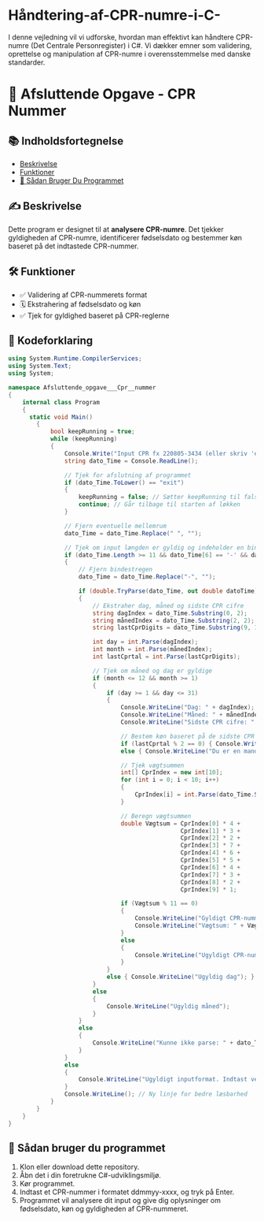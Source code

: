 # Håndtering-af-CPR-numre-i-C-
I denne vejledning vil vi udforske, hvordan man effektivt kan håndtere CPR-numre (Det Centrale Personregister) i C#. Vi dækker emner som validering, oprettelse og manipulation af CPR-numre i overensstemmelse med danske standarder.
# 🎉 Afsluttende Opgave - CPR Nummer

## 📚 Indholdsfortegnelse
- [Beskrivelse](#beskrivelse)
- [Funktioner](#funktioner)
- [🚀 Sådan Bruger Du Programmet](#-sådan-bruger-du-programmet)


## ✍️ Beskrivelse
Dette program er designet til at **analysere CPR-numre**. Det tjekker gyldigheden af CPR-numre, identificerer fødselsdato og bestemmer køn baseret på det indtastede CPR-nummer. 

## 🛠️ Funktioner
- ✅ Validering af CPR-nummerets format
- 🗓️ Ekstrahering af fødselsdato og køn
- ✅ Tjek for gyldighed baseret på CPR-reglerne





## 📜 Kodeforklaring
```csharp
using System.Runtime.CompilerServices;
using System.Text;
using System;

namespace Afsluttende_opgave___Cpr__nummer
{
    internal class Program
    {
      static void Main()
        {
            bool keepRunning = true;
            while (keepRunning)
            {
                Console.Write("Input CPR fx 220805-3434 (eller skriv 'exit' for at afslutte): ");
                string dato_Time = Console.ReadLine();

                // Tjek for afslutning af programmet
                if (dato_Time.ToLower() == "exit")
                {
                    keepRunning = false; // Sætter keepRunning til false for at afslutte løkken
                    continue; // Går tilbage til starten af løkken
                }

                // Fjern eventuelle mellemrum
                dato_Time = dato_Time.Replace(" ", "");

                // Tjek om input længden er gyldig og indeholder en bindestreg på den korrekte position
                if (dato_Time.Length >= 11 && dato_Time[6] == '-' && dato_Time.Length <= 11)
                {
                    // Fjern bindestregen
                    dato_Time = dato_Time.Replace("-", "");

                    if (double.TryParse(dato_Time, out double datoTime))
                    {
                        // Ekstraher dag, måned og sidste CPR cifre
                        string dagIndex = dato_Time.Substring(0, 2);
                        string månedIndex = dato_Time.Substring(2, 2);
                        string lastCprDigits = dato_Time.Substring(9, 1);

                        int day = int.Parse(dagIndex);
                        int month = int.Parse(månedIndex);
                        int lastCprtal = int.Parse(lastCprDigits);

                        // Tjek om måned og dag er gyldige
                        if (month <= 12 && month >= 1)
                        {
                            if (day >= 1 && day <= 31)
                            {
                                Console.WriteLine("Dag: " + dagIndex);
                                Console.WriteLine("Måned: " + månedIndex);
                                Console.WriteLine("Sidste CPR cifre: " + lastCprDigits);

                                // Bestem køn baseret på de sidste CPR cifre
                                if (lastCprtal % 2 == 0) { Console.WriteLine("Du er en kvinde"); }
                                else { Console.WriteLine("Du er en mand"); }

                                // Tjek vægtsummen
                                int[] CprIndex = new int[10];
                                for (int i = 0; i < 10; i++)
                                {
                                    CprIndex[i] = int.Parse(dato_Time.Substring(i, 1));
                                }

                                // Beregn vægtsummen
                                double Vægtsum = CprIndex[0] * 4 +
                                                 CprIndex[1] * 3 +
                                                 CprIndex[2] * 2 +
                                                 CprIndex[3] * 7 +
                                                 CprIndex[4] * 6 +
                                                 CprIndex[5] * 5 +
                                                 CprIndex[6] * 4 +
                                                 CprIndex[7] * 3 +
                                                 CprIndex[8] * 2 +
                                                 CprIndex[9] * 1;

                                if (Vægtsum % 11 == 0) 
                                {
                                    Console.WriteLine("Gyldigt CPR-nummer");
                                    Console.WriteLine("Vægtsum: " + Vægtsum);
                                }
                                else 
                                {
                                    Console.WriteLine("Ugyldigt CPR-nummer");
                                }
                            }
                            else { Console.WriteLine("Ugyldig dag"); }
                        }
                        else
                        {
                            Console.WriteLine("Ugyldig måned");
                        }
                    }
                    else
                    {
                        Console.WriteLine("Kunne ikke parse: " + dato_Time);
                    }
                }
                else
                {
                    Console.WriteLine("Ugyldigt inputformat. Indtast venligst i formatet 'ddmmyy-xxxx'.");
                }
                Console.WriteLine(); // Ny linje for bedre læsbarhed
            }
        }
    }
}
```
## 🚀 Sådan bruger du programmet
1. Klon eller download dette repository.
2. Åbn det i din foretrukne C#-udviklingsmiljø.
3. Kør programmet.
4. Indtast et CPR-nummer i formatet ddmmyy-xxxx, og tryk på Enter.
5. Programmet vil analysere dit input og give dig oplysninger om fødselsdato, køn og gyldigheden af CPR-nummeret.
